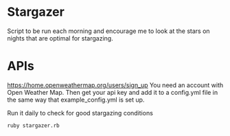 # Stargazer
Script to be run each morning and encourage me to look at the stars on nights that are optimal for stargazing.

APIs
============
https://home.openweathermap.org/users/sign_up
You need an account with Open Weather Map.
Then get your api key and add it to a config.yml file in the same way that example_config.yml is set up.

Run it daily to check for good stargazing conditions

```
ruby stargazer.rb
```
